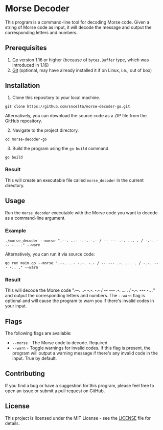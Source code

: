 # Morse Decoder
This program is a command-line tool for decoding Morse code. Given a string of Morse code as input, it will decode the message and output the corresponding letters and numbers.

## Prerequisites
1. [Go](https://go.dev/doc/install) version 1.16 or higher (because of `bytes.Buffer` type, which was introduced in 1.16)
2. [Git](https://git-scm.com/download/) (optional, may have already installed it if on Linux, i.e., out of box)

## Installation
1. Clone this repository to your local machine.
```
git clone https://github.com/sncelta/morse-decoder-go.git
```
Alternatively, you can download the source code as a ZIP file from the GitHub repository.

2. Navigate to the project directory.

```
cd morse-decoder-go
```

3. Build the program using the  `go build` command.
```
go build
```
### Result
This will create an executable file called `morse_decoder` in the current directory.

## Usage
Run the `morse_decoder` executable with the Morse code you want to decode as a command-line argument.

### Example

```
./morse_decoder --morse ".--. ..- -.-. -.- / -- --- .-. ... . / -.-. --- -.. ." --warn
```
Alternatively, you can run it via source code:
```
go run main.go --morse ".--. ..- -.-. -.- / -- --- .-. ... . / -.-. --- -.. ." --warn
```
### Result
This will decode the Morse code ".--. ..- -.-. -.- / -- --- .-. ... . / -.-. --- -.. ." and output the corresponding letters and numbers. The `--warn` flag is optional and will cause the program to warn you if there's invalid codes in your input.

## Flags
The following flags are available:

  - `--morse` - The Morse code to decode. Required.
  - `--warn` - Toggle warnings for invalid codes. If this flag is present, the program will output a warning message if there's any invalid code in the input. True by default.

## Contributing
If you find a bug or have a suggestion for this program, please feel free to open an issue or submit a pull request on GitHub.

## License
This project is licensed under the MIT License - see the [LICENSE](https://github.com/sncelta/morse-decoder-go/blob/main/LICENSE) file for details.
